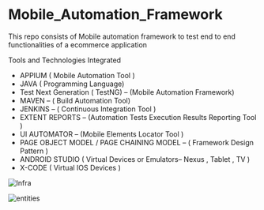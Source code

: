 # Mobile_Automation_Framework
This repo consists of Mobile automation framework to test end to end functionalities of a ecommerce application

Tools and Technologies Integrated 
* APPIUM  ( Mobile Automation Tool )
* JAVA ( Programming Language)
* Test Next Generation ( TestNG) – (Mobile Automation Framework)
* MAVEN – ( Build Automation Tool)  
* JENKINS – ( Continuous Integration Tool ) 
* EXTENT REPORTS – (Automation Tests Execution Results Reporting Tool )
* UI AUTOMATOR – (Mobile Elements Locator Tool ) 
* PAGE OBJECT MODEL / PAGE CHAINING MODEL – ( Framework Design Pattern ) 
* ANDROID STUDIO ( Virtual Devices or Emulators– Nexus ,  Tablet , TV ) 
* X-CODE ( Virtual IOS Devices )

![Infra](https://user-images.githubusercontent.com/52350167/111935268-7dcabc80-8a99-11eb-8962-22da43de9e1b.PNG)







![entities](https://user-images.githubusercontent.com/52350167/111935537-0e090180-8a9a-11eb-8ff7-79d63cbae488.PNG)



